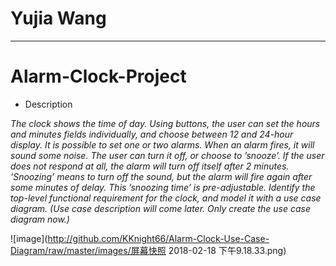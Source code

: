 # Yujia Wang
---
# Alarm-Clock-Project

- Description

*The clock shows the time of day. Using buttons, the user can set the hours and minutes fields individually, and choose between 12 and 24-hour display.
It is possible to set one or two alarms. When an alarm fires, it will sound some noise. The user can turn it off, or choose to ’snooze’. If the user does not respond at all, the alarm will turn off itself after 2 minutes. ’Snoozing’ means to turn off the sound, but the alarm will fire again after some minutes of delay. This ’snoozing time’ is pre-adjustable.
Identify the top-level functional requirement for the clock, and model it with a use case diagram.  (Use case description will come later.  Only create the use case diagram now.)*

![image](http://github.com/KKnight66/Alarm-Clock-Use-Case-Diagram/raw/master/images/屏幕快照 2018-02-18 下午9.18.33.png)


